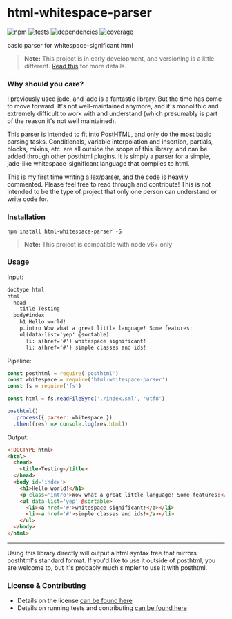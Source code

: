 # html-whitespace-parser

[![npm](http://img.shields.io/npm/v/html-whitespace-parser.svg?style=flat)](https://badge.fury.io/js/html-whitespace-parser) [![tests](http://img.shields.io/travis/jescalan/html-whitespace-parser/master.svg?style=flat)](https://travis-ci.org/jescalan/html-whitespace-parser) [![dependencies](http://img.shields.io/david/jescalan/html-whitespace-parser.svg?style=flat)](https://david-dm.org/jescalan/html-whitespace-parser) [![coverage](http://img.shields.io/coveralls/jescalan/html-whitespace-parser.svg?style=flat)](https://coveralls.io/github/jescalan/html-whitespace-parser)

basic parser for whitespace-significant html

> **Note:** This project is in early development, and versioning is a little different. [Read this](http://markup.im/#q4_cRZ1Q) for more details.

### Why should you care?

I previously used jade, and jade is a fantastic library. But the time has come to move forward. It's not well-maintained anymore, and it's monolithic and extremely difficult to work with and understand (which presumably is part of the reason it's not well maintained).

This parser is intended to fit into PostHTML, and only do the most basic parsing tasks. Conditionals, variable interpolation and insertion, partials, blocks, mixins, etc. are all outside the scope of this library, and can be added through other posthtml plugins. It is simply a parser for a simple, jade-like whitespace-significant language that compiles to html.

This is my first time writing a lex/parser, and the code is heavily commented. Please feel free to read through and contribute! This is not intended to be the type of project that only one person can understand or write code for.

### Installation

`npm install html-whitespace-parser -S`

> **Note:** This project is compatible with node v6+ only

### Usage

Input:

```html
doctype html
html
  head
    title Testing
  body#index
    h1 Hello world!
    p.intro Wow what a great little language! Some features:
    ul(data-list='yep' @sortable)
      li: a(href='#') whitespace significant!
      li: a(href='#') simple classes and ids!
```

Pipeline:

```js
const posthtml = require('posthtml')
const whitespace = require('html-whitespace-parser')
const fs = require('fs')

const html = fs.readFileSync('./index.sml', 'utf8')

posthtml()
  .process({ parser: whitespace })
  .then((res) => console.log(res.html))
```

Output:

```html
<!DOCTYPE html>
<html>
  <head>
    <title>Testing</title>
  </head>
  <body id='index'>
    <h1>Hello world!</h1>
    <p class='intro'>Wow what a great little language! Some features:</p>
    <ul data-list='yep' @sortable>
      <li><a href='#'>whitespace significant!</a></li>
      <li><a href='#'>simple classes and ids!</a></li>
    </ul>
  </body>
</html>
```

---

Using this library directly will output a html syntax tree that mirrors posthtml's standard format. If you'd like to use it outside of posthtml, you are welcome to, but it's probably much simpler to use it with posthtml.

### License & Contributing

- Details on the license [can be found here](LICENSE.md)
- Details on running tests and contributing [can be found here](contributing.md)
